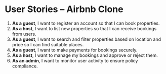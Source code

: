# User Stories – Airbnb Clone

1. **As a guest**, I want to register an account so that I can book properties.
2. **As a host**, I want to list new properties so that I can receive bookings from users.
3. **As a guest**, I want to search and filter properties based on location and price so I can find suitable places.
4. **As a guest**, I want to make payments for bookings securely.
5. **As a host**, I want to manage my bookings and approve or reject them.
6. **As an admin**, I want to monitor user activity to ensure policy compliance.
